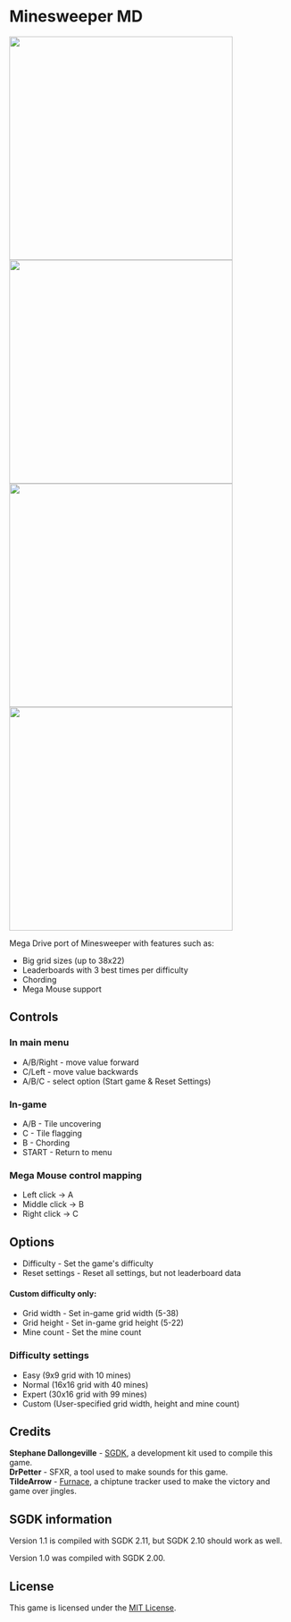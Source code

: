 # Minesweeper MD

<img src="https://github.com/user-attachments/assets/50afe42f-47e0-4d71-90fb-d1ffbff3f1dc" width="400"></img>
<img src="https://github.com/user-attachments/assets/ee291277-d75c-4223-902a-124850147cbb" width="400"></img>
<img src="https://github.com/user-attachments/assets/1026aea8-dc3d-485f-9e83-a69cb6f01969" width="400"></img>
<img src="https://github.com/user-attachments/assets/1c133abd-8b94-4e31-ae54-79f78a493d0d" width="400"></img>


Mega Drive port of Minesweeper with features such as: 
- Big grid sizes (up to 38x22)  
- Leaderboards with 3 best times per difficulty  
- Chording
- Mega Mouse support  

## Controls

### In main menu
- A/B/Right - move value forward
- C/Left - move value backwards
- A/B/C - select option (Start game & Reset Settings)
### In-game
- A/B - Tile uncovering  
- C - Tile flagging  
- B - Chording  
- START - Return to menu
### Mega Mouse control mapping
- Left click -> A
- Middle click -> B
- Right click -> C  

## Options
- Difficulty - Set the game's difficulty
- Reset settings - Reset all settings, but not leaderboard data  
#### Custom difficulty only:
- Grid width - Set in-game grid width (5-38)  
- Grid height - Set in-game grid height (5-22)  
- Mine count - Set the mine count  

### Difficulty settings
- Easy (9x9 grid with 10 mines)  
- Normal (16x16 grid with 40 mines)  
- Expert (30x16 grid with 99 mines)  
- Custom (User-specified grid width, height and mine count)  

## Credits  
**Stephane Dallongeville** - [SGDK](https://github.com/Stephane-D/sgdk), a development kit used to compile this game.  
**DrPetter** - SFXR, a tool used to make sounds for this game.  
**TildeArrow** - [Furnace](https://github.com/tildearrow/furnace), a chiptune tracker used to make the victory and game over jingles.  

## SGDK information
Version 1.1 is compiled with SGDK 2.11, but SGDK 2.10 should work as well.  
  
Version 1.0 was compiled with SGDK 2.00.

## License
This game is licensed under the [MIT License](https://github.com/Nightwolf-47/Minesweeper-MD/blob/main/LICENSE).  
